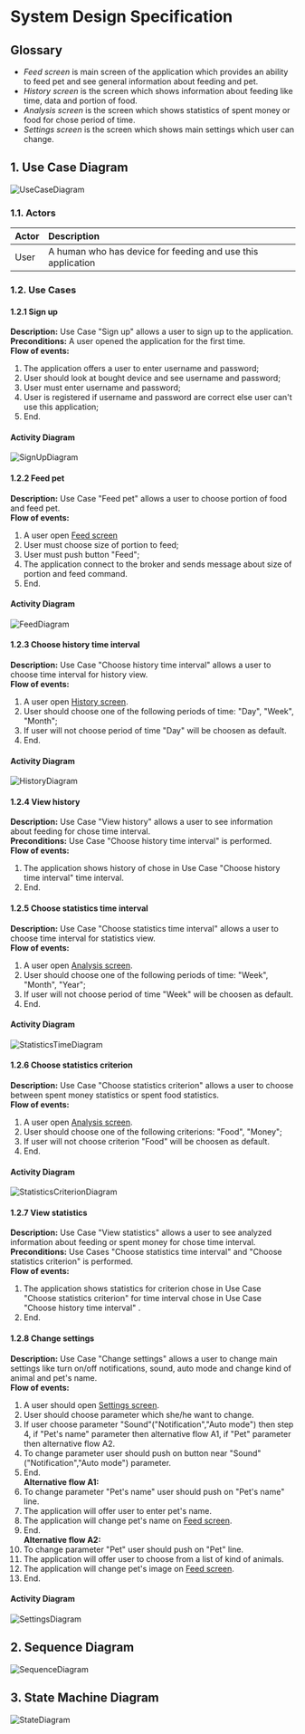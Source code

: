 # System Design Specification

## Glossary
- *Feed screen*<a name = "fs"></a> is main screen of the application which provides an ability to feed 
pet and see general information about feeding and pet.
- *History screen*<a name = "hs"></a> is the screen which shows information about feeding like time, data and portion of food.
- *Analysis screen*<a name = "as"></a> is the screen which shows statistics of spent money or food for chose period of time.
- *Settings screen*<a name = "ss"></a> is the screen which shows main settings which user can change.
## 1. Use Case Diagram
![UseCaseDiagram](diagrams/usecases.png)
### 1.1. Actors
|Actor|Description|
|:---|:---|
|User|A human who has device for feeding and use this application|
### 1.2. Use Cases
#### 1.2.1 Sign up
**Description:** Use Case "Sign up" allows a user to sign up to the application.<br>
**Preconditions:** A user opened the application for the first time.<br>
**Flow of events:** 
1. The application offers a user to enter username and password;
1. User should look at bought device and see username and password;
2. User must enter username and password;
3. User is registered if username and password are correct else user can't use this application;
4. End.<br>
#### Activity Diagram
![SignUpDiagram](diagrams/signup.png)
#### 1.2.2 Feed pet
**Description:** Use Case "Feed pet" allows a user to choose portion of food and feed pet.<br>
**Flow of events:** 
1. A user open [Feed screen](#fs)
2. User must choose size of portion to feed;
3. User must push button "Feed";
4. The application connect to the broker and sends message about size of portion and feed command.
5. End.
#### Activity Diagram
![FeedDiagram](diagrams/feed.png)
#### 1.2.3 Choose history time interval
**Description:** Use Case "Choose history time interval" allows a user to choose time interval for history view.<br>
**Flow of events:** 
1. A user open [History screen](#hs).
2. User should choose one of the following periods of time: "Day", "Week", "Month";
3. If user will not choose period of time "Day" will be choosen as default.
4. End.
#### Activity Diagram
![HistoryDiagram](diagrams/history.png)
#### 1.2.4 View history
**Description:** Use Case "View history" allows a user to see information about feeding for chose time interval.<br>
**Preconditions:** Use Case "Choose history time interval" is performed.<br>
**Flow of events:** 
1. The application shows history of chose in Use Case "Choose history time interval" time interval. 
2. End.
#### 1.2.5 Choose statistics time interval
**Description:** Use Case "Choose statistics time interval" allows a user to choose time interval for statistics view.<br>
**Flow of events:** 
1. A user open [Analysis screen](#as).
2. User should choose one of the following periods of time: "Week", "Month", "Year";
3. If user will not choose period of time "Week" will be choosen as default.
4. End.
#### Activity Diagram
![StatisticsTimeDiagram](diagrams/analysistime.png)
#### 1.2.6 Choose statistics criterion
**Description:** Use Case "Choose statistics criterion" allows a user to choose between spent money statistics or spent food statistics.<br>
**Flow of events:** 
1. A user open [Analysis screen](#as).
2. User should choose one of the following criterions: "Food", "Money";
3. If user will not choose criterion "Food" will be choosen as default.
4. End.
#### Activity Diagram
![StatisticsCriterionDiagram](diagrams/analysiscriterion.png)
#### 1.2.7 View statistics
**Description:** Use Case "View statistics" allows a user to see analyzed information about feeding or 
spent money for chose time interval.<br>
**Preconditions:** Use Cases "Choose statistics time interval" and "Choose statistics criterion" is performed.<br>
**Flow of events:** 
1. The application shows statistics for criterion chose in Use Case "Choose statistics criterion"
for time interval chose in Use Case "Choose history time interval" . 
2. End.
#### 1.2.8 Change settings
**Description:** Use Case "Change settings" allows a user to change main settings like turn on/off notifications, sound, auto mode 
and change kind of animal and pet's name.<br>
**Flow of events:** 
1. A user should open [Settings screen](#ss). 
2. User should choose parameter which she/he want to change.
3. If user choose parameter "Sound"("Notification","Auto mode") then step 4, if "Pet's name" parameter
then alternative flow A1, if "Pet" parameter then alternative flow A2. 
4. To change parameter user should push on button near "Sound" ("Notification","Auto mode") parameter.
5. End.<br>
**Alternative flow A1:**
1. To change parameter "Pet's name" user should push on "Pet's name" line.
2. The application will offer user to enter pet's name.
3. The application will change pet's name on [Feed screen](#fs).
4. End.<br>
**Alternative flow A2:**
1. To change parameter "Pet" user should push on "Pet" line.
2. The application will offer user to choose from a list of kind of animals.
3. The application will change pet's image on [Feed screen](#fs).
4. End.<br>
#### Activity Diagram
![SettingsDiagram](diagrams/settings.png)
## 2. Sequence Diagram 
![SequenceDiagram](diagrams/sequence_small.png)
## 3. State Machine Diagram
![StateDiagram](diagrams/statediagram.png)
